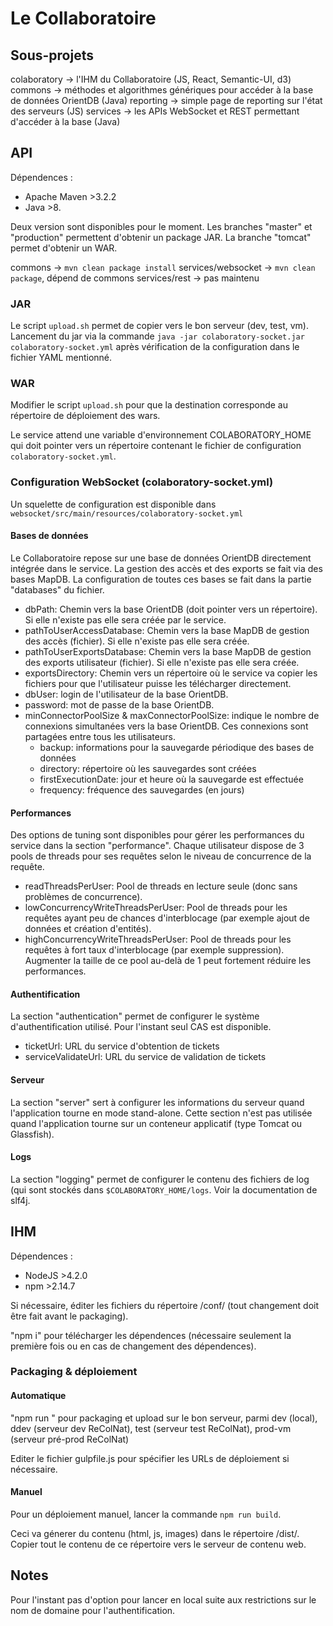 # Le Collaboratoire
## Sous-projets
colaboratory -> l'IHM du Collaboratoire (JS, React, Semantic-UI, d3)
commons -> méthodes et algorithmes génériques pour accéder à la base de données OrientDB (Java)
reporting -> simple page de reporting sur l'état des serveurs (JS)
services -> les APIs WebSocket et REST permettant d'accéder à la base (Java)

## API
Dépendences : 
  * Apache Maven >3.2.2
  * Java >8.

Deux version sont disponibles pour le moment. Les branches "master" et "production" permettent d'obtenir un package JAR. La branche "tomcat" permet d'obtenir un WAR.

commons -> `mvn clean package install`
services/websocket -> `mvn clean package`, dépend de commons
services/rest -> pas maintenu

### JAR
Le script `upload.sh` permet de copier vers le bon serveur (dev, test, vm). Lancement du jar via la commande `java -jar colaboratory-socket.jar colaboratory-socket.yml` après vérification de la configuration dans le fichier YAML mentionné.

### WAR
Modifier le script `upload.sh` pour que la destination corresponde au répertoire de déploiement des wars.

Le service attend une variable d'environnement COLABORATORY_HOME qui doit pointer vers un répertoire contenant le fichier de configuration `colaboratory-socket.yml`.

### Configuration WebSocket (colaboratory-socket.yml)
Un squelette de configuration est disponible dans `websocket/src/main/resources/colaboratory-socket.yml`

#### Bases de données
Le Collaboratoire repose sur une base de données OrientDB directement intégrée dans le service. La gestion des accès et des exports se fait via des bases MapDB. La configuration de toutes ces bases se fait dans la partie "databases" du fichier.

- dbPath: Chemin vers la base OrientDB (doit pointer vers un répertoire). Si elle n'existe pas elle sera créée par le service.
- pathToUserAccessDatabase: Chemin vers la base MapDB de gestion des accès (fichier). Si elle n'existe pas elle sera créée.
- pathToUserExportsDatabase: Chemin vers la base MapDB de gestion des exports utilisateur (fichier). Si elle n'existe pas elle sera créée.
- exportsDirectory: Chemin vers un répertoire où le service va copier les fichiers pour que l'utilisateur puisse les télécharger directement.
- dbUser: login de l'utilisateur de la base OrientDB.
- password: mot de passe de la base OrientDB.
- minConnectorPoolSize & maxConnectorPoolSize: indique le nombre de connexions simultanées vers la base OrientDB. Ces connexions sont partagées entre tous les utilisateurs.
  - backup: informations pour la sauvegarde périodique des bases de données
  - directory: répertoire où les sauvegardes sont créées
  - firstExecutionDate: jour et heure où la sauvegarde est effectuée
  - frequency: fréquence des sauvegardes (en jours)

#### Performances
Des options de tuning sont disponibles pour gérer les performances du service dans la section "performance".
Chaque utilisateur dispose de 3 pools de threads pour ses requêtes selon le niveau de concurrence de la requête.

- readThreadsPerUser: Pool de threads en lecture seule (donc sans problèmes de concurrence).
- lowConcurrencyWriteThreadsPerUser: Pool de threads pour les requêtes ayant peu de chances d'interblocage (par exemple ajout de données et création d'entités).
- highConcurrencyWriteThreadsPerUser: Pool de threads pour les requêtes à fort taux d'interblocage (par exemple suppression). Augmenter la taille de ce pool au-delà de 1 peut fortement réduire les performances.

#### Authentification
La section "authentication" permet de configurer le système d'authentification utilisé. Pour l'instant seul CAS est disponible.

- ticketUrl: URL du service d'obtention de tickets
- serviceValidateUrl: URL du service de validation de tickets

#### Serveur
La section "server" sert à configurer les informations du serveur quand l'application tourne en mode stand-alone. Cette section n'est pas utilisée quand l'application tourne sur un conteneur applicatif (type Tomcat ou Glassfish).

#### Logs
La section "logging" permet de configurer le contenu des fichiers de log (qui sont stockés dans `$COLABORATORY_HOME/logs`. Voir la documentation de slf4j.

## IHM
Dépendences :
  * NodeJS >4.2.0
  * npm >2.14.7

Si nécessaire, éditer les fichiers du répertoire /conf/ (tout changement doit être fait avant le packaging).

"npm i" pour télécharger les dépendences (nécessaire seulement la première fois ou en cas de changement des dépendences).

### Packaging & déploiement
#### Automatique
"npm run <server>" pour packaging et upload sur le bon serveur, parmi dev (local), ddev (serveur dev ReColNat), test (serveur test ReColNat), prod-vm (serveur pré-prod ReColNat)

Editer le fichier gulpfile.js pour spécifier les URLs de déploiement si nécessaire.

#### Manuel
Pour un déploiement manuel, lancer la commande `npm run build`.

Ceci va génerer du contenu (html, js, images) dans le répertoire /dist/. Copier tout le contenu de ce répertoire vers le serveur de contenu web.

## Notes
Pour l'instant pas d'option pour lancer en local suite aux restrictions sur le nom de domaine pour l'authentification.